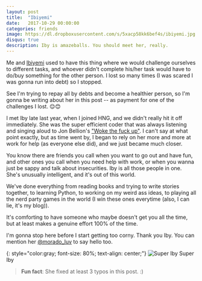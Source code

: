 ```yaml
---
layout: post
title:  "Ibiyemi"
date:   2017-10-29 00:00:00
categories: friends
image: https://dl.dropboxusercontent.com/s/5xacp58kk6bef4s/ibiyemi.jpg
disqus: true
description: Iby is amazeballs. You should meet her, really.
---
```


Me and [Ibiyemi](https://twitter.com/morado_luv) used to have this thing where we would challenge ourselves to different tasks, and whoever didn't complete his/her task would have to do/buy something for the other person. I lost so many times (I was scared I was gonna run into debt) so I stopped. 

See I'm trying to repay all by debts and become a healthier person, so I'm gonna be writing about her in this post -- as payment for one of the challenges I lost. 😌😊

I met Iby late last year, when I joined HNG, and we didn't really hit it off immediately. She was the super efficient coder that was always listening and singing aloud to Jon Bellion's ["Woke the fuck up"](https://www.youtube.com/watch?v=axKguLdeMEY). I can't say at what point exactly, but as time went by, I began to rely on her more and more at work for help (as everyone else did), and we just became much closer.

You know there are friends you call when you want to go out and have fun, and other ones you call when you need help with work, or when you wanna just be sappy and talk about insecurities. Iby is all those people in one. She's unusually intelligent, and it's out of this world.

We've done everything from reading books and trying to write stories together, to learning Python, to working on my weird ass ideas, to playing all the nerd party games in the world (I win these ones everytime (also, I can lie, it's my blog)).

It's comforting to have someone who maybe doesn't get you all the time, but at least makes a genuine effort 100% of the time.

I'm gonna stop here before I start getting too corny. Thank you Iby. You can mention her [@morado_luv](https://twitter.com/morado_luv) to say hello too.

{: style="color:gray; font-size: 80%; text-align: center;"}
![Super Iby](https://dl.dropboxusercontent.com/s/5xacp58kk6bef4s/ibiyemi.jpg)
Super Iby

> **Fun fact**: She fixed at least 3 typos in this post. :)




